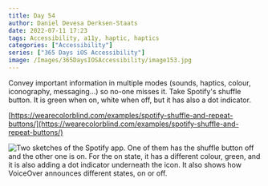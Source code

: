 ```yaml
---
title: Day 54
author: Daniel Devesa Derksen-Staats
date: 2022-07-11 17:23
tags: Accessibility, a11y, haptic, haptics
categories: ["Accessibility"]
series: ["365 Days iOS Accessibility"]
image: /Images/365DaysIOSAccessibility/image153.jpg
---
```


Convey important information in multiple modes (sounds, haptics, colour, iconography, messaging...) so no-one misses it. Take Spotify's shuffle button. It is green when on, white when off, but it has also a dot indicator.  

[https://wearecolorblind.com/examples/spotify-shuffle-and-repeat-buttons/](https://wearecolorblind.com/examples/spotify-shuffle-and-repeat-buttons/)

![Two sketches of the Spotify app. One of them has the shuffle button off and the other one is on. For the on state, it has a different colour, green, and it is also adding a dot indicator underneath the icon. It also shows how VoiceOver announces different states, on or off.](/Images/365DaysIOSAccessibility/image153.jpg)